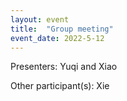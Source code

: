```yaml
---
layout: event
title:  "Group meeting"
event_date: 2022-5-12
---
```


Presenters: Yuqi and Xiao

Other participant(s): Xie